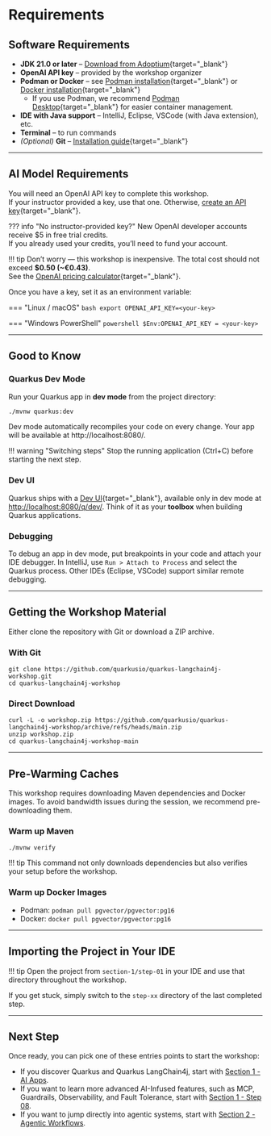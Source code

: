 # Requirements

## Software Requirements

- **JDK 21.0 or later** – [Download from Adoptium](https://adoptium.net/){target="_blank"}
- **OpenAI API key** – provided by the workshop organizer
- **Podman or Docker** – see [Podman installation](https://podman.io/getting-started/installation){target="_blank"} or [Docker installation](https://docs.docker.com/get-docker/){target="_blank"}
    - If you use Podman, we recommend [Podman Desktop](https://podman-desktop.io/docs/installation){target="_blank"} for easier container management.
- **IDE with Java support** – IntelliJ, Eclipse, VSCode (with Java extension), etc.
- **Terminal** – to run commands
- _(Optional)_ **Git** – [Installation guide](https://git-scm.com/book/en/v2/Getting-Started-Installing-Git){target="_blank"}

---

## AI Model Requirements

You will need an OpenAI API key to complete this workshop.  
If your instructor provided a key, use that one. Otherwise, [create an API key](https://platform.openai.com/docs/quickstart/create-and-export-an-api-key){target="_blank"}.

??? info "No instructor-provided key?"
New OpenAI developer accounts receive $5 in free trial credits.  
If you already used your credits, you’ll need to fund your account.

!!! tip
    Don’t worry — this workshop is inexpensive. The total cost should not exceed **$0.50 (~€0.43)**.  
    See the [OpenAI pricing calculator](https://openai.com/api/pricing/){target="_blank"}.

Once you have a key, set it as an environment variable:

=== "Linux / macOS"
    ```bash
    export OPENAI_API_KEY=<your-key>
    ```

=== "Windows PowerShell"
    ```powershell
    $Env:OPENAI_API_KEY = <your-key>
    ```

---

## Good to Know

### Quarkus Dev Mode

Run your Quarkus app in **dev mode** from the project directory:

```bash
./mvnw quarkus:dev
```

Dev mode automatically recompiles your code on every change.
Your app will be available at http://localhost:8080/.

!!! warning "Switching steps"
    Stop the running application (Ctrl+C) before starting the next step.

### Dev UI

Quarkus ships with a [Dev UI](https://quarkus.io/guides/dev-ui){target="\_blank"}, available only in dev mode at [http://localhost:8080/q/dev/](http://localhost:8080/q/dev/).
Think of it as your **toolbox** when building Quarkus applications.

### Debugging

To debug an app in dev mode, put breakpoints in your code and attach your IDE debugger.
In IntelliJ, use `Run > Attach to Process` and select the Quarkus process.
Other IDEs (Eclipse, VSCode) support similar remote debugging.

---

## Getting the Workshop Material

Either clone the repository with Git or download a ZIP archive.

### With Git

```shell
git clone https://github.com/quarkusio/quarkus-langchain4j-workshop.git
cd quarkus-langchain4j-workshop
```

### Direct Download

```shell
curl -L -o workshop.zip https://github.com/quarkusio/quarkus-langchain4j-workshop/archive/refs/heads/main.zip
unzip workshop.zip
cd quarkus-langchain4j-workshop-main
```

---

## Pre-Warming Caches

This workshop requires downloading Maven dependencies and Docker images.
To avoid bandwidth issues during the session, we recommend pre-downloading them.

### Warm up Maven

```shell
./mvnw verify
```

!!! tip 
    This command not only downloads dependencies but also verifies your setup before the workshop.

### Warm up Docker Images

* Podman: `podman pull pgvector/pgvector:pg16`
* Docker: `docker pull pgvector/pgvector:pg16`

---

## Importing the Project in Your IDE

!!! tip 
    Open the project from `section-1/step-01` in your IDE and use that directory throughout the workshop.

If you get stuck, simply switch to the `step-xx` directory of the last completed step.

---

## Next Step

Once ready, you can pick one of these entries points to start the workshop:

- If you discover Quarkus and Quarkus LangChain4j, start with [Section 1 - AI Apps](./section-1/step-01.md).
- If you want to learn more advanced AI-Infused features, such as MCP, Guardrails, Observability, and Fault Tolerance, start with [Section 1 - Step 08](./section-1/step-08.md).
- If you want to jump directly into agentic systems, start with [Section 2 - Agentic Workflows](./section-2/step-01.md).

